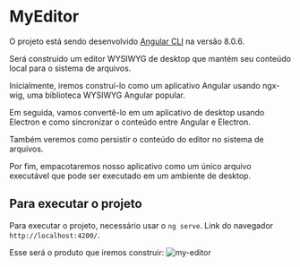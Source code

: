 # MyEditor

O projeto está sendo desenvolvido [Angular CLI](https://github.com/angular/angular-cli) na versão 8.0.6.

Será construido um editor WYSIWYG de desktop que mantém seu conteúdo local para o sistema de arquivos.

Inicialmente, iremos construí-lo como um aplicativo Angular usando ngx-wig, uma biblioteca WYSIWYG Angular popular. 

Em seguida, vamos convertê-lo em um aplicativo de desktop usando Electron e como sincronizar o conteúdo entre Angular e Electron. 

Também veremos como persistir o conteúdo do editor no sistema de arquivos. 

Por fim, empacotaremos nosso aplicativo como um único arquivo executável que pode ser executado em um ambiente de desktop.

## Para executar o projeto

Para executar o projeto, necessário usar o `ng serve`. Link do navegador `http://localhost:4200/`.

Esse será o produto que iremos construir:
<img src="/Users/macbookpro/Desktop/jasmine/packtpub/my-editor/src/assets/my-editor.jpeg" alt="my-editor">
